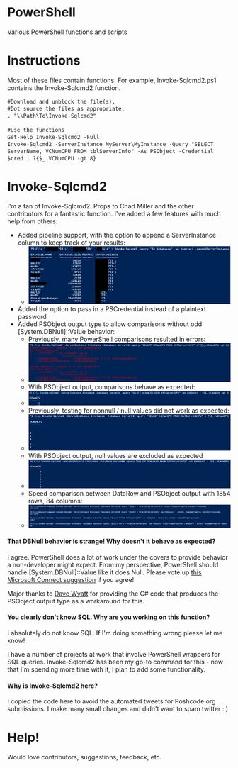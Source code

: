 PowerShell
==========

Various PowerShell functions and scripts

# Instructions

Most of these files contain functions.  For example, Invoke-Sqlcmd2.ps1 contains the Invoke-Sqlcmd2 function.

    #Download and unblock the file(s).
    #Dot source the files as appropriate.
    . "\\Path\To\Invoke-Sqlcmd2"
    
    #Use the functions
    Get-Help Invoke-Sqlcmd2 -Full
    Invoke-Sqlcmd2 -ServerInstance MyServer\MyInstance -Query "SELECT ServerName, VCNumCPU FROM tblServerInfo" -As PSObject -Credential $cred | ?{$_.VCNumCPU -gt 8}
    
# Invoke-Sqlcmd2

I'm a fan of Invoke-Sqlcmd2.  Props to Chad Miller and the other contributors for a fantastic function.  I've added a few features with much help from others:

* Added pipeline support, with the option to append a ServerInstance column to keep track of your results:
  * ![NotNull Fails Fix](/Images/ISCAppendServerInstance.png)
* Added the option to pass in a PSCredential instead of a plaintext password
* Added PSObject output type to allow comparisons without odd [System.DBNull]::Value behavior:
  * Previously, many PowerShell comparisons resulted in errors:
   * ![GT Comparison Errors](/Images/ISCCompareGT.png)
  * With PSObject output, comparisons behave as expected:
   * ![GT Comparison Fix](/Images/ISCCompareGTFix.png)
  * Previously, testing for nonnull / null values did not work as expected:
   * ![NotNull Fails](/Images/ISCCompareNotNull.png)
  * With PSObject output, null values are excluded as expected
   * ![NotNull Fails Fix](/Images/ISCCompareNotNullFix.png)
  * Speed comparison between DataRow and PSObject output with 1854 rows, 84 columns:
   * ![Speed PSObject v Datarow](/Images/ISCPSObjectVsDatarow.png)

#### That DBNull behavior is strange!  Why doesn't it behave as expected?

I agree.  PowerShell does a lot of work under the covers to provide behavior a non-developer might expect.  From my perspective, PowerShell should handle [System.DBNull]::Value like it does Null.  Please vote up [this Microsoft Connect suggestion](https://connect.microsoft.com/PowerShell/feedback/details/830412/provide-expected-comparison-handling-for-dbnull) if you agree!

Major thanks to [Dave Wyatt](http://powershell.org/wp/forums/topic/dealing-with-dbnull/) for providing the C# code that produces the PSObject output type as a workaround for this.

#### You clearly don't know SQL.  Why are you working on this function?

I absolutely do not know SQL.  If I'm doing something wrong please let me know!

I have a number of projects at work that involve PowerShell wrappers for SQL queries.  Invoke-Sqlcmd2 has been my go-to command for this - now that I'm spending more time with it, I plan to add some functionality.

#### Why is Invoke-Sqlcmd2 here?

I copied the code here to avoid the automated tweets for Poshcode.org submissions.  I make many small changes and didn't want to spam twitter : )

# Help!

Would love contributors, suggestions, feedback, etc.
